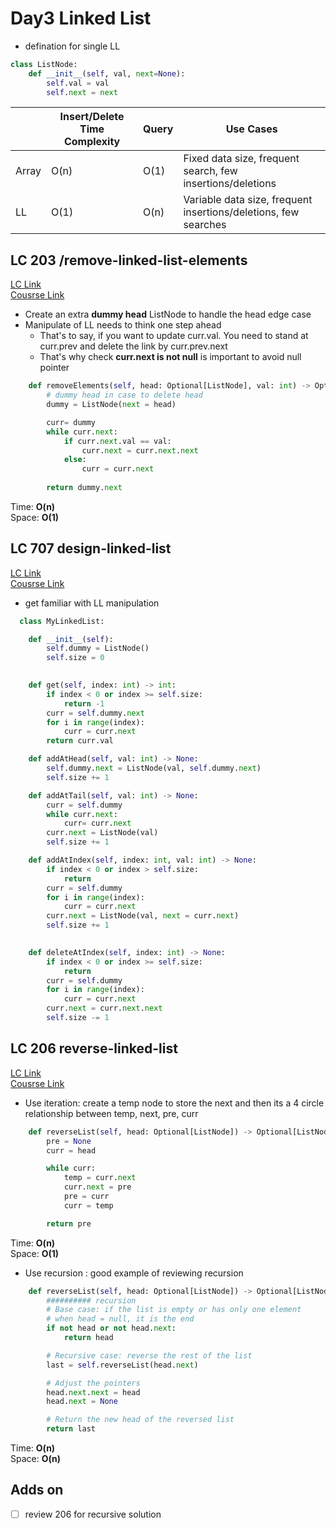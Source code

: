 # Day3 Linked List
- defination for single LL
```python
class ListNode:
    def __init__(self, val, next=None):
        self.val = val
        self.next = next
```
|     | Insert/Delete Time Complexity | Query | Use Cases |
|-----|-------------------------|-------------------|----------|
| Array | O(n)                    | O(1)              | Fixed data size, frequent search, few insertions/deletions |
| LL | O(1)                    | O(n)              | Variable data size, frequent insertions/deletions, few searches |



## LC 203 /remove-linked-list-elements
[LC Link](https://leetcode.com/problems/remove-linked-list-elements/description/)   
[Cousrse Link](https://programmercarl.com/0203.%E7%A7%BB%E9%99%A4%E9%93%BE%E8%A1%A8%E5%85%83%E7%B4%A0.html#%E5%85%B6%E4%BB%96%E8%AF%AD%E8%A8%80%E7%89%88%E6%9C%AC)

- Create an extra **dummy head** ListNode to handle the head edge case
- Manipulate of LL needs to think one step ahead
    - That's to say, if you want to update curr.val. You need to stand at curr.prev and delete the link by curr.prev.next
    - That's why check **curr.next is not null** is important to avoid null pointer

```python
    def removeElements(self, head: Optional[ListNode], val: int) -> Optional[ListNode]:
        # dummy head in case to delete head
        dummy = ListNode(next = head) 

        curr= dummy
        while curr.next:
            if curr.next.val == val:
                curr.next = curr.next.next
            else: 
                curr = curr.next
            
        return dummy.next
```
Time: **O(n)**   
Space: **O(1)**


## LC 707 design-linked-list
[LC Link](https://leetcode.com/problems/design-linked-list/description/)   
[Cousrse Link](https://programmercarl.com/0059.%E8%9E%BA%E6%97%8B%E7%9F%A9%E9%98%B5II.html#%E6%80%9D%E8%B7%AF)  
- get familiar with LL manipulation

```python
  class MyLinkedList:

    def __init__(self):
        self.dummy = ListNode()
        self.size = 0
        

    def get(self, index: int) -> int:
        if index < 0 or index >= self.size:
            return -1
        curr = self.dummy.next 
        for i in range(index):
            curr = curr.next
        return curr.val

    def addAtHead(self, val: int) -> None:
        self.dummy.next = ListNode(val, self.dummy.next)
        self.size += 1

    def addAtTail(self, val: int) -> None:
        curr = self.dummy
        while curr.next:
            curr= curr.next
        curr.next = ListNode(val)
        self.size += 1

    def addAtIndex(self, index: int, val: int) -> None:
        if index < 0 or index > self.size:
            return 
        curr = self.dummy
        for i in range(index):
            curr = curr.next
        curr.next = ListNode(val, next = curr.next)
        self.size += 1
        

    def deleteAtIndex(self, index: int) -> None:
        if index < 0 or index >= self.size:
            return 
        curr = self.dummy
        for i in range(index):
            curr = curr.next
        curr.next = curr.next.next
        self.size -= 1
```


## LC 206 reverse-linked-list
[LC Link](https://leetcode.com/problems/reverse-linked-list/description/)   
[Cousrse Link](https://programmercarl.com/0206.%E7%BF%BB%E8%BD%AC%E9%93%BE%E8%A1%A8.html)  



- Use iteration:  create a temp node to store the next and then its a 4 circle relationship between temp, next, pre, curr
```python
    def reverseList(self, head: Optional[ListNode]) -> Optional[ListNode]:
        pre = None
        curr = head

        while curr:
            temp = curr.next
            curr.next = pre
            pre = curr
            curr = temp

        return pre
```
Time: **O(n)**   
Space: **O(1)**

- Use recursion : good example of reviewing recursion
```python
    def reverseList(self, head: Optional[ListNode]) -> Optional[ListNode]:
        ########## recursion
        # Base case: if the list is empty or has only one element
        # when head = null, it is the end
        if not head or not head.next:
            return head

        # Recursive case: reverse the rest of the list
        last = self.reverseList(head.next)

        # Adjust the pointers
        head.next.next = head
        head.next = None

        # Return the new head of the reversed list
        return last
```

Time: **O(n)**   
Space: **O(n)**


## Adds on
- [ ] review 206 for recursive solution

